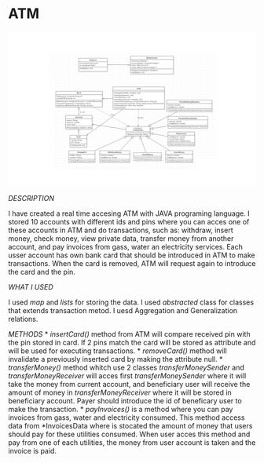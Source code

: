 # ATM

![ATMDiagram](docs/AtmDiagram.png)

   _DESCRIPTION_
   
   I have created a real time accesing ATM with JAVA programing language. I stored 10 accounts with different ids and pins where you can acces one of these accounts in ATM and do transactions, such as: withdraw, insert money, check money, view private data, transfer money from another account, and pay invoices from gass, water an electricity services.
   Each usser account has own bank card that should be introduced in ATM to make transactions. When the card is removed, ATM will request again to introduce the card and the pin.
   
   _WHAT I USED_
   
   I used _map_ and _lists_ for storing the data. 
   I used _abstracted_ class for classes that extends transaction metod.
   I uesd Aggregation and Generalization relations.
   
   _METHODS_
    * _insertCard()_ method from ATM will compare received pin with the pin stored in card. If 2 pins match the card will be stored as attribute and will be used for executing transactions.
    * _removeCard()_ method will invalidate a previously inserted card by making the attribute null.
    * _transferMoney()_ method whitch use 2 classes _transferMoneySender_ and _transferMoneyReceiver_ will acces first _transferMoneySender_ where it will take the money from current account, and beneficiary user will receive the amount of money in _transferMoneyReceiver_ where it will be stored in beneficiary account. Payer should introduce the id of beneficary user to make the transaction.
    * _payInvoices()_ is a method where you can pay invoices from gass, water and electricity consumed. This method access data from *InvoicesData where is stocated the amount of money that users should pay for these utilities consumed. When user acces this method and pay from one of each utilities, the money from user account is taken and the invoice is paid.

